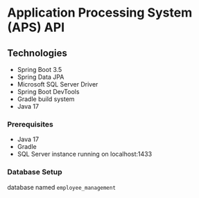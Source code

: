 # Application Processing System (APS) API
## Technologies

- Spring Boot 3.5
- Spring Data JPA
- Microsoft SQL Server Driver
- Spring Boot DevTools
- Gradle build system
- Java 17


### Prerequisites

- Java 17
- Gradle
- SQL Server instance running on localhost:1433

### Database Setup

database named `employee_management`

